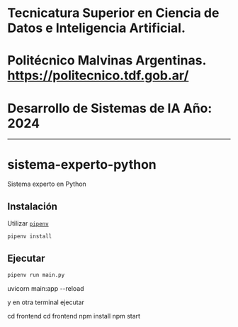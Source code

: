 # Tecnicatura Superior en Ciencia de Datos e Inteligencia Artificial.

# Politécnico Malvinas Argentinas. https://politecnico.tdf.gob.ar/

# Desarrollo de Sistemas de IA      Año: 2024


----------------------------------------------------------------

# sistema-experto-python
Sistema experto en Python

## Instalación

Utilizar [`pipenv`](https://pipenv.pypa.io)



```bash
pipenv install
```

## Ejecutar

```bash
pipenv run main.py
```
uvicorn main:app --reload

y en otra terminal ejecutar  

cd frontend
cd frontend
npm install
npm start
